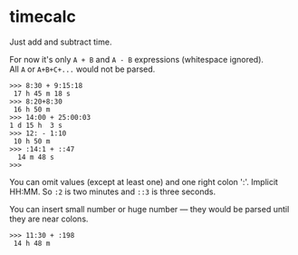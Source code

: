 # timecalc

Just add and subtract time.

For now it's only `A + B` and `A - B` expressions (whitespace ignored).  
All `A` or `A+B+C+...` would not be parsed.

```
>>> 8:30 + 9:15:18
 17 h 45 m 18 s
>>> 8:20+8:30
 16 h 50 m 
>>> 14:00 + 25:00:03
1 d 15 h  3 s
>>> 12: - 1:10
 10 h 50 m 
>>> :14:1 + ::47
  14 m 48 s
>>> 
```

You can omit values (except at least one) and one right colon ':'. 
Implicit HH:MM. So `:2` is two minutes and `::3` is three seconds.

You can insert small number or huge number — they would be parsed until they are near colons.

```
>>> 11:30 + :198
 14 h 48 m 
```
